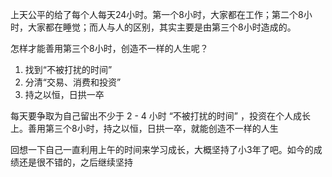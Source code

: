 上天公平的给了每个人每天24小时。第一个8小时，大家都在工作；第二个8小时，大家都在睡觉；而人与人的区别，其实主要是由第三个8小时造成的。

怎样才能善用第三个8小时，创造不一样的人生呢？
1. 找到“不被打扰的时间”
2. 分清“交易、消费和投资”
3. 持之以恒，日拱一卒


每天要争取为自己留出不少于 2 - 4 小时 “不被打扰的时间” ，投资在个人成长上。善用第三个8小时，持之以恒，日拱一卒，就能创造不一样的人生



回想一下自己一直利用上午的时间来学习成长，大概坚持了小3年了吧。如今的成绩还是很不错的，之后继续坚持